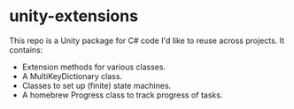 # unity-extensions
This repo is a Unity package for C# code I'd like to reuse across projects. It contains:
- Extension methods for various classes.
- A MultiKeyDictionary class.
- Classes to set up (finite) state machines.
- A homebrew Progress class to track progress of tasks.
